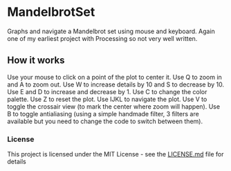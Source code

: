 # MandelbrotSet

Graphs and navigate a Mandelbrot set using mouse and keyboard. Again one of my earliest project with Processing so not very well written.

## How it works

Use your mouse to click on a point of the plot to center it.
Use Q to zoom in and A to zoom out.
Use W to increase details by 10 and S to decrease by 10. Use E and D to increase and decrease by 1.
Use C to change the color palette.
Use Z to reset the plot.
Use IJKL to navigate the plot.
Use V to toggle the crossair view (to mark the center where zoom will happen).
Use B to toggle antialiasing (using a simple handmade filter, 3 filters are available but you need to change the code to switch between them).

### License
This project is licensed under the MIT License - see the [LICENSE.md](LICENSE.md) file for details
